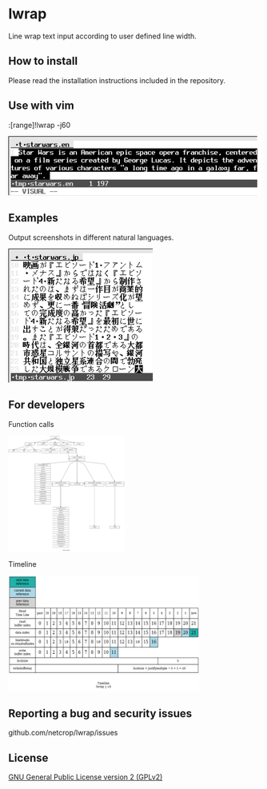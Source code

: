# lwrap
Line wrap text input according to user defined line width.

## How to install

Please read the installation instructions included in the repository.

## Use with vim
:[range]!lwrap -j60

![Alt text](misc/lwrap.gif?raw=true "")

## Examples

Output screenshots in different natural languages.

![Alt text](misc/examples.gif?raw=true "")

## For developers

Function calls

<img src="misc/functions.png" height="232" width="232">

Timeline

<img src="misc/timeline.png" height="232" width="382">

## Reporting a bug and security issues

github.com/netcrop/lwrap/issues

## License

[GNU General Public License version 2 (GPLv2)](https://github.com/netcrop/lwrap/COPYING)
